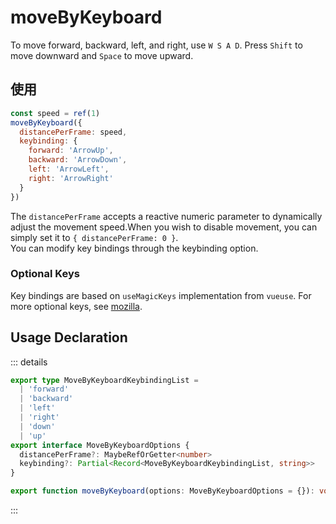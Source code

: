 # moveByKeyboard

To move forward, backward, left, and right, use `W S A D`. Press `Shift` to move downward and `Space` to move upward.

## 使用

```js
const speed = ref(1)
moveByKeyboard({
  distancePerFrame: speed,
  keybinding: {
    forward: 'ArrowUp',
    backward: 'ArrowDown',
    left: 'ArrowLeft',
    right: 'ArrowRight'
  }
})
```

The `distancePerFrame` accepts a reactive numeric parameter to dynamically adjust the movement speed.When you wish to disable movement, you can simply set it to `{ distancePerFrame: 0 }`.  
You can modify key bindings through the keybinding option.

### Optional Keys

Key bindings are based on `useMagicKeys` implementation from `vueuse`. For more optional keys, see [mozilla](https://developer.mozilla.org/en-US/docs/Web/API/KeyboardEvent/key).

## Usage Declaration

::: details

```ts
export type MoveByKeyboardKeybindingList =
  | 'forward'
  | 'backward'
  | 'left'
  | 'right'
  | 'down'
  | 'up'
export interface MoveByKeyboardOptions {
  distancePerFrame?: MaybeRefOrGetter<number>
  keybinding?: Partial<Record<MoveByKeyboardKeybindingList, string>>
}

export function moveByKeyboard(options: MoveByKeyboardOptions = {}): void
```

:::
